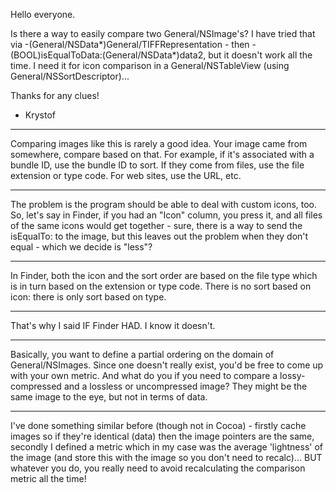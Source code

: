 


Hello everyone.

Is there a way to easily compare two General/NSImage's? I have tried that via -(General/NSData*)General/TIFFRepresentation - then -(BOOL)isEqualToData:(General/NSData*)data2, but it doesn't work all the time. I need it for icon comparison in a General/NSTableView (using General/NSSortDescriptor)...

Thanks for any clues!

- Krystof

----
Comparing images like this is rarely a good idea. Your image came from somewhere, compare based on that. For example, if it's associated with a bundle ID, use the bundle ID to sort. If they come from files, use the file extension or type code. For web sites, use the URL, etc.

----

The problem is the program should be able to deal with custom icons, too. So, let's say in Finder, if you had an "Icon" column, you press it, and all files of the same icons would get together - sure, there is a way to send the isEqualTo: to the image, but this leaves out the problem when they don't equal - which we decide is "less"?

----
In Finder, both the icon and the sort order are based on the file type which is in turn based on the extension or type code.  There is no sort based on icon: there is only sort based on type.

----

That's why I said IF Finder HAD. I know it doesn't.

----
Basically, you want to define a partial ordering on the domain of General/NSImages.  Since one doesn't really exist, you'd be free to come up with your own metric.  And what do you if you need to compare a lossy-compressed and a lossless or uncompressed image?  They might be the same image to the eye, but not in terms of data.

----
I've done something similar before (though not in Cocoa) - firstly cache images so if they're identical (data) then the image pointers are the same, secondly I defined a metric which in my case was the average 'lightness' of the image (and store this with the image so you don't need to recalc)... BUT whatever you do, you really need to avoid recalculating the comparison metric all the time!